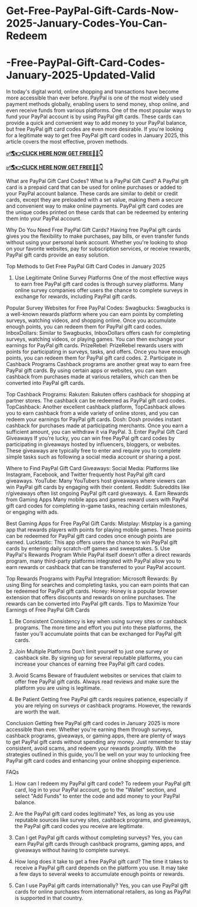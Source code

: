 # Get-Free-PayPal-Gift-Cards-Now-2025-January-Codes-You-Can-Redeem
# -Free-PayPal-Gift-Card-Codes-January-2025-Updated-Valid
In today's digital world, online shopping and transactions have become more accessible than ever before. PayPal is one of the most widely used payment methods globally, enabling users to send money, shop online, and even receive funds from various platforms. One of the most popular ways to fund your PayPal account is by using PayPal gift cards. These cards can provide a quick and convenient way to add money to your PayPal balance, but free PayPal gift card codes are even more desirable. If you're looking for a legitimate way to get free PayPal gift card codes in January 2025, this article covers the most effective, proven methods.

**[✅🌎👉CLICK HERE NOW GET FREE📌✅👇​​](https://groupzone.xyz/paypal-gift-card/)**

**[✅🌎👉CLICK HERE NOW GET FREE📌✅👇​​](https://groupzone.xyz/paypal-gift-card/)**

What are PayPal Gift Card Codes?
What Is a PayPal Gift Card?
A PayPal gift card is a prepaid card that can be used for online purchases or added to your PayPal account balance. These cards are similar to debit or credit cards, except they are preloaded with a set value, making them a secure and convenient way to make online payments. PayPal gift card codes are the unique codes printed on these cards that can be redeemed by entering them into your PayPal account.

Why Do You Need Free PayPal Gift Cards?
Having free PayPal gift cards gives you the flexibility to make purchases, pay bills, or even transfer funds without using your personal bank account. Whether you're looking to shop on your favorite websites, pay for subscription services, or receive rewards, PayPal gift cards provide an easy solution.

Top Methods to Get Free PayPal Gift Card Codes in January 2025
1. Use Legitimate Online Survey Platforms
One of the most effective ways to earn free PayPal gift card codes is through survey platforms. Many online survey companies offer users the chance to complete surveys in exchange for rewards, including PayPal gift cards.

Popular Survey Websites for Free PayPal Codes:
Swagbucks: Swagbucks is a well-known rewards platform where you can earn points by completing surveys, watching videos, and shopping online. Once you accumulate enough points, you can redeem them for PayPal gift card codes.
InboxDollars: Similar to Swagbucks, InboxDollars offers cash for completing surveys, watching videos, or playing games. You can then exchange your earnings for PayPal gift cards.
PrizeRebel: PrizeRebel rewards users with points for participating in surveys, tasks, and offers. Once you have enough points, you can redeem them for PayPal gift card codes.
2. Participate in Cashback Programs
Cashback programs are another great way to earn free PayPal gift cards. By using certain apps or websites, you can earn cashback from purchases made at various retailers, which can then be converted into PayPal gift cards.

Top Cashback Programs:
Rakuten: Rakuten offers cashback for shopping at partner stores. The cashback can be redeemed as PayPal gift card codes.
TopCashback: Another excellent cashback platform, TopCashback allows you to earn cashback from a wide variety of online stores, and you can redeem your earnings for PayPal gift cards.
Dosh: Dosh provides instant cashback for purchases made at participating merchants. Once you earn a sufficient amount, you can withdraw it via PayPal.
3. Enter PayPal Gift Card Giveaways
If you’re lucky, you can win free PayPal gift card codes by participating in giveaways hosted by influencers, bloggers, or websites. These giveaways are typically free to enter and require you to complete simple tasks such as following a social media account or sharing a post.

Where to Find PayPal Gift Card Giveaways:
Social Media: Platforms like Instagram, Facebook, and Twitter frequently host PayPal gift card giveaways.
YouTube: Many YouTubers host giveaways where viewers can win PayPal gift cards by engaging with their content.
Reddit: Subreddits like r/giveaways often list ongoing PayPal gift card giveaways.
4. Earn Rewards from Gaming Apps
Many mobile apps and games reward users with PayPal gift card codes for completing in-game tasks, reaching certain milestones, or engaging with ads.

Best Gaming Apps for Free PayPal Gift Cards:
Mistplay: Mistplay is a gaming app that rewards players with points for playing mobile games. These points can be redeemed for PayPal gift card codes once enough points are earned.
Lucktastic: This app offers users the chance to win PayPal gift cards by entering daily scratch-off games and sweepstakes.
5. Use PayPal's Rewards Program
While PayPal itself doesn’t offer a direct rewards program, many third-party platforms integrated with PayPal allow you to earn rewards or cashback that can be transferred to your PayPal account.

Top Rewards Programs with PayPal Integration:
Microsoft Rewards: By using Bing for searches and completing tasks, you can earn points that can be redeemed for PayPal gift cards.
Honey: Honey is a popular browser extension that offers discounts and rewards on online purchases. The rewards can be converted into PayPal gift cards.
Tips to Maximize Your Earnings of Free PayPal Gift Cards
1. Be Consistent
Consistency is key when using survey sites or cashback programs. The more time and effort you put into these platforms, the faster you’ll accumulate points that can be exchanged for PayPal gift cards.

2. Join Multiple Platforms
Don’t limit yourself to just one survey or cashback site. By signing up for several reputable platforms, you can increase your chances of earning free PayPal gift card codes.

3. Avoid Scams
Beware of fraudulent websites or services that claim to offer free PayPal gift cards. Always read reviews and make sure the platform you are using is legitimate.

4. Be Patient
Getting free PayPal gift cards requires patience, especially if you are relying on surveys or cashback programs. However, the rewards are worth the wait.

Conclusion
Getting free PayPal gift card codes in January 2025 is more accessible than ever. Whether you're earning them through surveys, cashback programs, giveaways, or gaming apps, there are plenty of ways to get PayPal gift cards without spending any money. Just remember to stay consistent, avoid scams, and redeem your rewards promptly. With the strategies outlined in this guide, you'll be well on your way to unlocking free PayPal gift card codes and enhancing your online shopping experience.

FAQs
1. How can I redeem my PayPal gift card code?
To redeem your PayPal gift card, log in to your PayPal account, go to the "Wallet" section, and select "Add Funds" to enter the code and add money to your PayPal balance.

2. Are the PayPal gift card codes legitimate?
Yes, as long as you use reputable sources like survey sites, cashback programs, and giveaways, the PayPal gift card codes you receive are legitimate.

3. Can I get PayPal gift cards without completing surveys?
Yes, you can earn PayPal gift cards through cashback programs, gaming apps, and giveaways without having to complete surveys.

4. How long does it take to get a free PayPal gift card?
The time it takes to receive a PayPal gift card depends on the platform you use. It may take a few days to several weeks to accumulate enough points or rewards.

5. Can I use PayPal gift cards internationally?
Yes, you can use PayPal gift cards for online purchases from international retailers, as long as PayPal is supported in that country.



